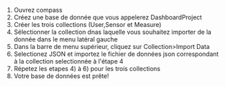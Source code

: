 1. Ouvrez compass
1. Créez une base de donnée que vous appelerez DashboardProject
1. Créer les trois collections (User,Sensor et Measure)
1. Sélectionner la collection dnas laquelle vous souhaitez importer de la donnée dans le menu latéral gauche
1. Dans la barre de menu supérieur, cliquez sur Collection>Import Data 
1. Selectionez JSON et importez le fichier de données json correspondant à la collection selectionnée à l'étape 4
1. Répetez les etapes 4) à 6) pour les trois collections
1. Votre base de données est prête!